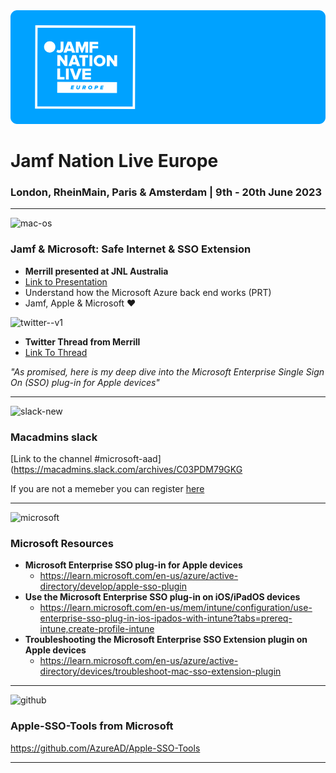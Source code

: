 <img src="jnlgithubbanner.png" alt="toplogo" />

# Jamf Nation Live Europe
### London, RheinMain, Paris & Amsterdam | 9th - 20th June 2023

---
<img width="48" height="48" src="https://img.icons8.com/sf-regular/48/mac-os.png" alt="mac-os"/>

### Jamf &amp; Microsoft: Safe Internet &amp; SSO Extension
- **Merrill presented at JNL Australia**
- [Link to Presentation](https://github.com/merill/presentations/blob/main/2023-05-jamf/EnterpriseSSO-Jamf.pdf)
- Understand how the Microsoft Azure back end works (PRT)
- Jamf, Apple & Microsoft ❤️

<img width="48" height="48" src="https://img.icons8.com/color/48/twitter--v1.png" alt="twitter--v1"/>

- **Twitter Thread from Merrill**
- [Link To Thread](https://twitter.com/i/web/status/1660636550659448838)

*"As promised, here is my deep dive into the Microsoft Enterprise Single Sign On (SSO) plug-in for Apple devices"*

---
<img width="48" height="48" src="https://img.icons8.com/color/48/slack-new.png" alt="slack-new"/>

### Macadmins slack
[Link to the channel #microsoft-aad](https://macadmins.slack.com/archives/C03PDM79GKG

If you are not a memeber you can register [here](https://www.macadmins.org/)

---
<img width="48" height="48" src="https://img.icons8.com/color/48/microsoft.png" alt="microsoft"/>


### Microsoft Resources

- **Microsoft Enterprise SSO plug-in for Apple devices**
  - https://learn.microsoft.com/en-us/azure/active-directory/develop/apple-sso-plugin
- **Use the Microsoft Enterprise SSO plug-in on iOS/iPadOS devices**
  - https://learn.microsoft.com/en-us/mem/intune/configuration/use-enterprise-sso-plug-in-ios-ipados-with-intune?tabs=prereq-intune,create-profile-intune
- **Troubleshooting the Microsoft Enterprise SSO Extension plugin on Apple devices**
  - https://learn.microsoft.com/en-us/azure/active-directory/devices/troubleshoot-mac-sso-extension-plugin

---
<img width="48" height="48" src="https://img.icons8.com/material-outlined/48/github.png" alt="github"/>

### Apple-SSO-Tools from Microsoft

https://github.com/AzureAD/Apple-SSO-Tools

---
